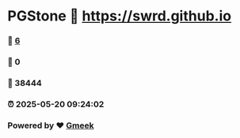 # PGStone :link: https://swrd.github.io 
### :page_facing_up: [6](https://swrd.github.io/tag.html) 
### :speech_balloon: 0 
### :hibiscus: 38444 
### :alarm_clock: 2025-05-20 09:24:02 
### Powered by :heart: [Gmeek](https://github.com/Meekdai/Gmeek)
